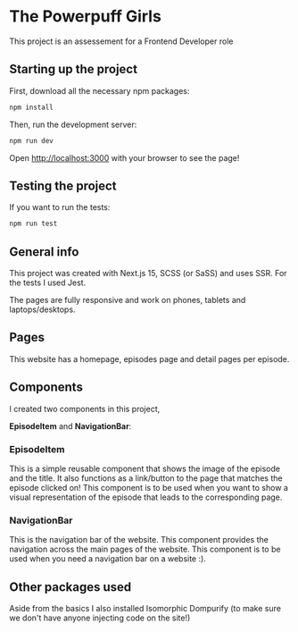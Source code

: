# The Powerpuff Girls
This project is an assessement for a Frontend Developer role

## Starting up the project

First, download all the necessary npm packages:

```bash
npm install
```

Then, run the development server:

```bash
npm run dev
```

Open [http://localhost:3000](http://localhost:3000) with your browser to see the page!

## Testing the project

If you want to run the tests:

```bash
npm run test
```

## General info

This project was created with Next.js 15, SCSS (or SaSS) and uses SSR. For the tests I used Jest.

The pages are fully responsive and work on phones, tablets and laptops/desktops.

## Pages

This website has a homepage, episodes page and detail pages per episode. 

## Components

I created two components in this project,

**EpisodeItem** and **NavigationBar**:

### EpisodeItem

This is a simple reusable component that shows the image of the episode and the title. It also functions as a link/button to the page that matches the episode clicked on!
This component is to be used when you want to show a visual representation of the episode that leads to the corresponding page.

### NavigationBar

This is the navigation bar of the website. This component provides the navigation across the main pages of the website.
This component is to be used when you need a navigation bar on a website :).

## Other packages used

Aside from the basics I also installed Isomorphic Dompurify (to make sure we don't have anyone injecting code on the site!)